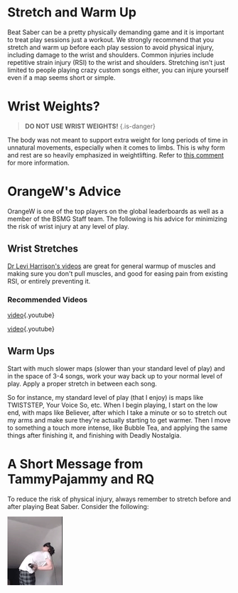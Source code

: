 <!-- TITLE: Stretching -->
<!-- SUBTITLE: Can't hit bloq with vegetable arms -->

# Stretch and Warm Up
Beat Saber can be a pretty physically demanding game and it is important to treat play sessions just a workout. We strongly recommend that you stretch and warm up before each play session to avoid physical injury, including damage to the wrist and shoulders. Common injuries include repetitive strain injury (RSI) to the wrist and shoulders. Stretching isn't just limited to people playing crazy custom songs either, you can injure yourself even if a map seems short or simple.

# Wrist Weights?
> **DO NOT USE WRIST WEIGHTS!**
{.is-danger}

The body was not meant to support extra weight for long periods of time in unnatural movements, especially when it comes to limbs. This is why form and rest are so heavily emphasized in weightlifting. Refer to [this comment](https://www.reddit.com/r/Vive/comments/8g9jgs/beat_saber_has_now_released/dya1yl7/) for more information.
# OrangeW's Advice
OrangeW is one of the top players on the global leaderboards as well as a member of the BSMG Staff team. The following is his advice for minimizing the risk of wrist injury at any level of play.

## Wrist Stretches

[Dr Levi Harrison's videos](https://www.youtube.com/user/drlevifitness) are great for general warmup of muscles and making sure you don't pull muscles, and good for easing pain from existing RSI, or entirely preventing it.

### Recommended Videos

[video](https://youtu.be/wYGfDCGrJ4A){.youtube}

[video](https://youtu.be/GRtXgm5QVIM){.youtube}

## Warm Ups

Start with much slower maps (slower than your standard level of play) and in the space of 3-4 songs, work your way back up to your normal level of play. Apply a proper stretch in between each song.

So for instance, my standard level of play (that I enjoy) is maps like TWISTSTEP, Your Voice So, etc. When I begin playing, I start on the low end, with maps like Believer, after which I take a minute or so to stretch out my arms and make sure they're actually starting to get warmer. Then I move to something a touch more intense, like Bubble Tea, and applying the same things after finishing it, and finishing with Deadly Nostalgia.

# A Short Message from TammyPajammy and RQ
To reduce the risk of physical injury, always remember to stretch before and after playing Beat Saber.  Consider the following:

![Wammy](/uploads/images/wammy.gif "Wammy")